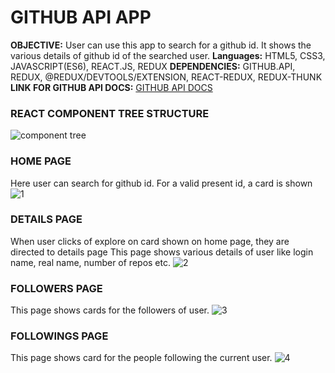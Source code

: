 # GITHUB API APP


**OBJECTIVE:** User can use this app to search for a github id. It shows the various details of github id of the searched user.
**Languages:** HTML5, CSS3, JAVASCRIPT(ES6), REACT.JS, REDUX
**DEPENDENCIES:** GITHUB.API, REDUX, @REDUX/DEVTOOLS/EXTENSION, REACT-REDUX, REDUX-THUNK
**LINK FOR GITHUB API DOCS:** [GITHUB API DOCS](https://docs.github.com/en/rest/reference/apps)


### REACT COMPONENT TREE STRUCTURE
![component tree](https://user-images.githubusercontent.com/66939062/156297774-256a0427-622b-4e61-9dfc-f4bf100954a1.png)


### HOME PAGE
Here user can search for  github id.
For a valid present id, a card is shown
![1](https://user-images.githubusercontent.com/66939062/156299415-d629e5c3-763e-47a7-8b27-f490ddfeec53.png)


### DETAILS PAGE
When user clicks of explore on card shown on home page, they are directed to details page
This page shows various details of user like login name, real name, number of repos etc.
![2](https://user-images.githubusercontent.com/66939062/156299514-c766e5a3-1aa2-4d43-b1dc-9d73be52489e.png)


### FOLLOWERS PAGE
This page shows cards for the followers of user.
![3](https://user-images.githubusercontent.com/66939062/156299661-10e83c4b-81df-4a34-9ca2-e9ed05ee48b3.png)


### FOLLOWINGS PAGE
This page shows card for the people following the current user.
![4](https://user-images.githubusercontent.com/66939062/156299670-207d886b-ea27-4aab-835c-0058001e4fb8.png)
